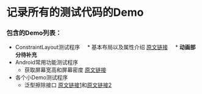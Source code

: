 记录所有的测试代码的Demo
==============
### 包含的Demo列表：
 * ConstraintLayout测试程序
     * 基本布局以及属性介绍 [原文链接](https://juejin.im/post/5a1d9ba66fb9a044fb07819e#heading-35)
     * **动画部分待补充**
 * Android常用功能测试程序
     * 获取屏幕宽高和屏幕密度 [原文链接](http://blog.csdn.net/liuwan1992/article/details/52795284)
 * 各个小Demo测试程序
     * 泛型擦除接口 [原文链接1](https://mp.weixin.qq.com/s?__biz=MjM5OTE4ODgzMw==&mid=2247483703&idx=1&sn=9a10fc2edf9d4960845ab6da7807d01e&chksm=a73e01399049882f1c3487222cd5fe2262f66a00ab0ec0d0474710bbde3534932de67e91ea3e&mpshare=1&scene=1&srcid=1211JwJOIfRFmNgGSktFT3Fo&key=60adec318085d)和[原文链接2](http://blog.csdn.net/lonelyroamer/article/details/7868820)
